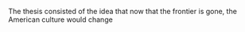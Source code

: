 The thesis consisted of the idea that now that the frontier is gone, the American culture would change